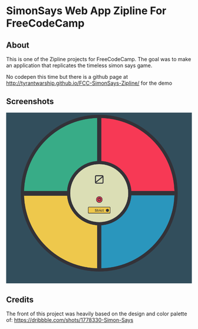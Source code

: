 # SimonSays Web App Zipline For FreeCodeCamp

## About
This is one of the Zipline projects for FreeCodeCamp. The goal was to make an application that replicates the timeless simon says game.

No codepen this time but there is a github page at http://tyrantwarship.github.io/FCC-SimonSays-Zipline/ for the demo

## Screenshots
![demo1](./demo-first.png?raw=true)

## Credits
The front of this project was heavily based on the design and color palette of: https://dribbble.com/shots/1778330-Simon-Says

